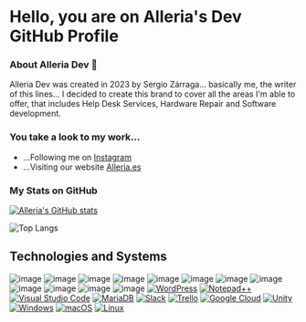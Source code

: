 # Hello, you are on Alleria's Dev GitHub Profile

### About Alleria Dev 🤙

Alleria Dev was created in 2023 by Sergio Zárraga... basically me, the writer of this lines... I decided to create this brand to cover all the areas I'm able to offer, that includes Help Desk Services, Hardware Repair and Software development.
  
### **You take a look to my work...**

- ...Following me on [Instagram](https://instagram.com/AlleriaDev)
- ...Visiting our website [Alleria.es](https://www.alleria.es/)
  

### My Stats on GitHub
[![Alleria's GitHub stats](https://github-readme-stats.vercel.app/api?username=AlleriaDev&show_icons=true&theme=ocean_dark)](https://github.com/anuraghazra/github-readme-stats)

![Top Langs](https://github-readme-stats.vercel.app/api/top-langs/?username=AlleriaDev&hide_progress=true&show_icons=true&theme=ocean_dark)

## **Technologies and Systems**
![image](https://img.shields.io/badge/Python-FFD43B?style=for-the-badge&logo=python&logoColor=blue)
![image](https://img.shields.io/badge/React-20232A?style=for-the-badge&logo=react&logoColor=61DAFB)
![image](https://img.shields.io/badge/JavaScript-323330?style=for-the-badge&logo=javascript&logoColor=F7DF1E)
![image](https://img.shields.io/badge/Flask-000000?style=for-the-badge&logo=flask&logoColor=white)
![image](https://img.shields.io/badge/PostgreSQL-316192?style=for-the-badge&logo=postgresql&logoColor=white)
![image](https://img.shields.io/badge/GitHub-100000?style=for-the-badge&logo=github&logoColor=white)
![image](https://img.shields.io/badge/Postman-FF6C37?style=for-the-badge&logo=Postman&logoColor=white)
![image](https://img.shields.io/badge/CSS3-1572B6?style=for-the-badge&logo=css3&logoColor=white)
![image](https://img.shields.io/badge/HTML5-E34F26?style=for-the-badge&logo=html5&logoColor=white)
![image](https://img.shields.io/badge/Bootstrap-563D7C?style=for-the-badge&logo=bootstrap&logoColor=white)
![image](https://img.shields.io/badge/-MySQL-4479A1?style=flat-square&logo=mysql&labelColor=4479A1&logoColor=FFF)
![image](https://shields.io/badge/-PHP-3776AB?style=flat&logo=php)
[![WordPress](https://img.shields.io/badge/WordPress-%2321759B.svg?logo=wordpress&logoColor=white)](#)
[![Notepad++](https://img.shields.io/badge/Notepad++-90E59A.svg?&logo=notepad%2b%2b&logoColor=black)](#)
[![Visual Studio Code](https://custom-icon-badges.demolab.com/badge/Visual%20Studio%20Code-0078d7.svg?logo=vsc&logoColor=white)](#)
[![MariaDB](https://img.shields.io/badge/MariaDB-003545?logo=mariadb&logoColor=white)](#)
[![Slack](https://img.shields.io/badge/Slack-4A154B?logo=slack&logoColor=fff)](#)
[![Trello](https://img.shields.io/badge/Trello-0052CC?logo=trello&logoColor=fff)](#)
[![Google Cloud](https://img.shields.io/badge/Google%20Cloud-%234285F4.svg?logo=google-cloud&logoColor=white)](#)
[![Unity](https://img.shields.io/badge/Unity-%23000000.svg?logo=unity&logoColor=white)](#)
[![Windows](https://custom-icon-badges.demolab.com/badge/Windows-0078D6?logo=windows11&logoColor=white)](#)
[![macOS](https://img.shields.io/badge/macOS-000000?logo=apple&logoColor=F0F0F0)](#)
[![Linux](https://img.shields.io/badge/Linux-FCC624?logo=linux&logoColor=black)](#)
<!--
**avanegasp/avanegasp** is a ✨ _special_ ✨ repository because its `README.md` (this file) appears on your GitHub profile.


Here are some ideas to get you started:

- 🔭 I’m currently working on ...
- 🌱 I’m currently learning ...
- 👯 I’m looking to collaborate on ...
- 🤔 I’m looking for help with ...
- 💬 Ask me about ...
- 📫 How to reach me: ...
- 😄 Pronouns: ...
- ⚡ Fun fact: ...
-->